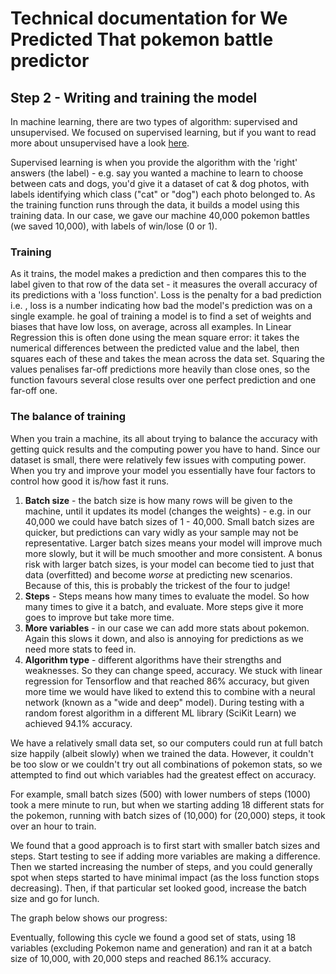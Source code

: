 # Technical documentation for We Predicted That pokemon battle predictor

## Step 2 - Writing and training the model

In machine learning, there are two types of algorithm: supervised and unsupervised. We focused on supervised learning, but if you want to read more about unsupervised have a look [here](https://machinelearningmastery.com/supervised-and-unsupervised-machine-learning-algorithms/).

Supervised  learning is when you provide the algorithm with the 'right' answers (the label) -  e.g. say you wanted a machine to learn to choose between cats and dogs, you'd give it a dataset of cat & dog photos, with labels identifying which class ("cat" or "dog") each photo belonged to. As the training function runs through the data, it builds a model using this training data. In our case, we gave our machine 40,000 pokemon battles (we saved 10,000), with labels of win/lose (0 or 1).

### Training
As it trains, the model makes a prediction and then compares this to the label given to that row of the data set - it measures the overall accuracy of its predictions with a 'loss function'. Loss is the penalty for a bad prediction i.e. , loss is a number indicating how bad the model's prediction was on a single example. he goal of training a model is to find a set of weights and biases that have low loss, on average, across all examples. In Linear Regression this is often done using the mean square error: it takes the numerical differences between the predicted value and the label, then squares each of these and takes the mean across the data set. Squaring the values penalises far-off predictions more heavily than close ones, so the function favours several close results over one perfect prediction and one far-off one.

### The balance of training
When you train a machine, its all about trying to balance the accuracy with getting quick results and the computing power you have to hand. Since our dataset is small, there were relatively few issues with computing power. When you try and improve your model you essentially have four factors to control how good it is/how fast it runs.

1) **Batch size** - the batch size is how many rows will be given to the machine, until it updates its model (changes the weights) - e.g. in our 40,000 we could have batch sizes of 1 - 40,000. Small batch sizes are quicker, but predictions can vary widly as your sample may not be representative. Larger batch sizes means your model will improve much more slowly, but it will be much smoother and more consistent. A bonus risk with larger batch sizes, is your model can become tied to just that data (overfitted) and become *worse* at predicting new scenarios. Because of this, this is probably the trickest of the four to judge!
2) **Steps** - Steps means how many times to evaluate the model. So how many times to give it a batch, and evaluate. More steps give it more goes to improve but take more time.
3) **More variables** - in our case we can add more stats about pokemon. Again this slows it down, and also is annoying for predictions as we need more stats to feed in.
4) **Algorithm type** - different algorithms have their strengths and weaknesses. So they can change speed, accuracy. We stuck with linear regression for Tensorflow and that reached 86% accuracy, but given more time we would have liked to extend this to combine with a neural network (known as a "wide and deep" model). During testing with a random forest algorithm in a different ML library (SciKit Learn) we achieved 94.1% accuracy.  

We have a relatively small data set, so our computers could run at full batch size happily (albeit slowly) when we trained the data. However, it couldn't be too slow or we couldn't try out all combinations of pokemon stats, so we attempted to find out which variables had the greatest effect on accuracy.

For example, small batch sizes (500) with lower numbers of steps (1000) took a mere minute to run, but when we starting adding 18 different stats for the pokemon, running with batch sizes of (10,000) for (20,000) steps, it took over an hour to train.

We found that a good approach is to first start with smaller batch sizes and steps. Start testing to see if adding more variables are making a difference. Then we started increasing the number of steps, and you could generally spot when steps started to have minimal impact (as the loss function stops decreasing). Then, if that particular set looked good, increase the batch size and go for lunch.

The graph below shows our progress:


Eventually, following this cycle we found a good set of stats, using 18 variables (excluding Pokemon name and generation) and ran it at a batch size of 10,000, with 20,000 steps and reached 86.1% accuracy.
